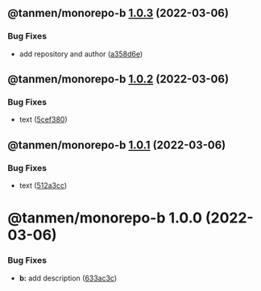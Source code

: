 ## @tanmen/monorepo-b [1.0.3](https://github.com/tanmen/monorepo/compare/@tanmen/monorepo-b@1.0.2...@tanmen/monorepo-b@1.0.3) (2022-03-06)


### Bug Fixes

* add repository and author ([a358d6e](https://github.com/tanmen/monorepo/commit/a358d6e4bfe6dbcc950433e59c5da4d0bf8033fb))

## @tanmen/monorepo-b [1.0.2](https://github.com/tanmen/monorepo/compare/@tanmen/monorepo-b@1.0.1...@tanmen/monorepo-b@1.0.2) (2022-03-06)


### Bug Fixes

* text ([5cef380](https://github.com/tanmen/monorepo/commit/5cef3809a409cd144d4726efccfdd82c18f940fb))

## @tanmen/monorepo-b [1.0.1](https://github.com/tanmen/monorepo/compare/@tanmen/monorepo-b@1.0.0...@tanmen/monorepo-b@1.0.1) (2022-03-06)


### Bug Fixes

* text ([512a3cc](https://github.com/tanmen/monorepo/commit/512a3ccd66125ebe04b626fc6cd444acb675898f))

# @tanmen/monorepo-b 1.0.0 (2022-03-06)


### Bug Fixes

* **b:** add description ([633ac3c](https://github.com/tanmen/monorepo/commit/633ac3c37e705e01334fbee19b365081f29af950))
